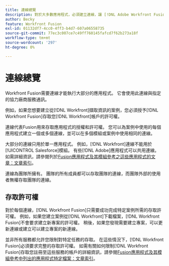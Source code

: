 ```yaml
---
title: 連線總覽
description: 對於大多數應用程式，必須建立連線，讓 [!DNL Adobe Workfront Fusion] 可以依據特定情境的設定與指定的協力廠商服務通訊。
author: Becky
feature: Workfront Fusion
exl-id: 01132df7-4cc0-4ff3-b4d7-607a06558735
source-git-commit: 77ec3c007ce7c49ff760145fafcd7f62b273a18f
workflow-type: tm+mt
source-wordcount: '297'
ht-degree: 0%

---
```


# 連線總覽

Workfront Fusion需要連線才能執行大部分的應用程式。  它會使用此連線與指定的協力廠商服務通訊。

例如，如果您想要建立從[!DNL Workfront]擷取資訊的案例，您必須授予[!DNL Workfront Fusion]存取您[!DNL Workfront]帳戶的許可權。

連線代表Fusion用來存取應用程式的授權和許可權。 您可以為案例中使用的每個應用程式建立一個或多個連線，並可以在多個模組或案例中使用相同的連線。

大部分的連線只用於單一應用程式。 例如，[!DNL Workfront]連線不能用於[!UICONTROL Salesforce]模組。 有些[!DNL Adobe]應用程式可以共用連線。 如需詳細資訊，請參閱列於[Fusion應用程式及其模組參考之這些應用程式的文章：文章索引](/help/workfront-fusion/references/apps-and-modules/apps-and-modules-toc.md)。

連線為團隊所擁有。 團隊的所有成員都可以存取團隊的連線，而團隊外部的使用者無權存取團隊的連線。

## 存取許可權

對於每個連線，[!DNL Workfront Fusion]只需要成功完成特定案例所需的存取許可權。 例如，如果您建立案例從[!DNL Workfront]下載檔案，[!DNL Workfront Fusion]不會要求建立新專案的許可權。 稍後，如果您發現需要建立專案，可以更新連線或建立可以建立專案的新連線。

並非所有服務都允許您限制對特定任務的存取。 在這些情況下，[!DNL Workfront Fusion]必須要求完整的存取許可權。 如需有關如何限制[!DNL Workfront Fusion]存取您註冊至這些服務的帳戶的詳細資訊，請參閱[Fusion應用程式及其模組參考中列出的應用程式特定檔案：文章索引](/help/workfront-fusion/references/apps-and-modules/apps-and-modules-toc.md)。
